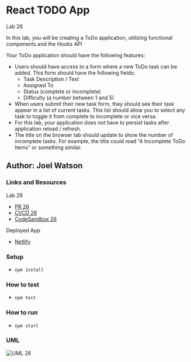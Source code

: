 # React TODO App

Lab 26

In this lab, you will be creating a ToDo application, utilizing functional components and the Hooks API

Your ToDo application should have the following features:

- Users should have access to a form where a new ToDo task can be added. This form should have the following fields:
  - Task Description / Text
  - Assigned To
  - Status (complete or incomplete)
  - Difficulty (a number between 1 and 5)
- When users submit their new task form, they should see their task appear in a list of current tasks. This list should allow you to select any task to toggle it from complete to incomplete or vice versa.
- For this lab, your application does not have to persist tasks after application reload / refresh.
- The title on the browser tab should update to show the number of incomplete tasks. For example, the title could read “4 Incomplete ToDo Items” or something similar.

## Author: Joel Watson

### Links and Resources

Lab 26

- [PR 26](https://github.com/401-advanced-javascript-joel/react-to-do/pull/2)
- [CI/CD 26](https://github.com/401-advanced-javascript-joel/react-to-do/pull/2/checks)
- [CodeSandbox 26](#)

Deployed App

- [Netlify](#)

### Setup

- `npm install`

### How to test

- `npm test`

### How to run

- `npm start`

### UML

![UML 26](https://raw.githubusercontent.com/401-advanced-javascript-joel/react-to-do/master/assets/lab-26.png)
